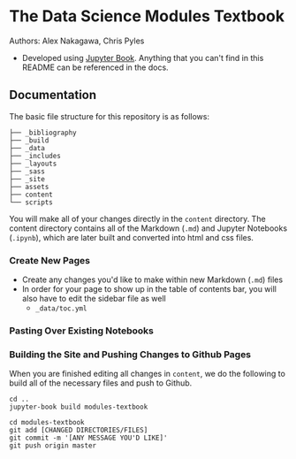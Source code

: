 # The Data Science Modules Textbook

Authors: Alex Nakagawa, Chris Pyles

* Developed using [Jupyter Book](https://jupyter.org/jupyter-book/intro.html). Anything that you can't find in this README can be referenced in the docs.

## Documentation

The basic file structure for this repository is as follows:

```
├── _bibliography
├── _build
├── _data
├── _includes
├── _layouts
├── _sass
├── _site
├── assets
├── content
└── scripts
```

You will make all of your changes directly in the `content` directory. The content directory contains all of the Markdown (`.md`) and Jupyter Notebooks (`.ipynb`), which are later built and converted into html and css files.

### Create New Pages
* Create any changes you'd like to make within new Markdown (`.md`) files
* In order for your page to show up in the table of contents bar, you will also have to edit the sidebar file as well
  * `_data/toc.yml`


### Pasting Over Existing Notebooks

### Building the Site and Pushing Changes to Github Pages
When you are finished editing all changes in `content`, we do the following to build all of the necessary files and push to Github.

```
cd ..
jupyter-book build modules-textbook

cd modules-textbook
git add [CHANGED DIRECTORIES/FILES]
git commit -m '[ANY MESSAGE YOU'D LIKE]'
git push origin master
```
